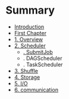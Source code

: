 # Summary

* [Introduction](README.md)
* [First Chapter](chapter1.md)
* [1. Overview](overview.md)
* [2. Scheduler](spark-scheduler.md)
  * [. SubmitJob](spark-scheduler/submitjob.md)
  * . DAGScheduler
  * . TaskScheduler
* [3. Shuffle](shuffle.md)
* [4. Storage](storage.md)
* [5. I/O](io.md)
* [6. communication](communication.md)

